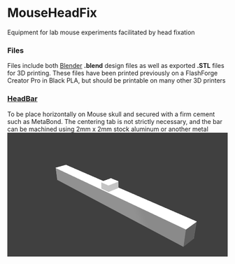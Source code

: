 # MouseHeadFix
Equipment for lab mouse experiments facilitated by head fixation  

### Files
Files include both [Blender](https://www.blender.org/) **.blend** design files as well as exported **.STL** files for 3D printing. These files have been printed previously on a FlashForge Creator Pro in Black PLA, but should be printable on many other 3D printers

### [HeadBar](HeadBar/)
To be place horizontally on Mouse skull and secured with a firm cement such as MetaBond. The centering tab is not strictly necessary, and the bar can be machined using 2mm x 2mm stock aluminum or another metal  
![Head Bar Image](HeadBar/HeadBar.png)

